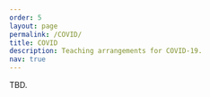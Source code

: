 ```yaml
---
order: 5
layout: page
permalink: /COVID/
title: COVID
description: Teaching arrangements for COVID-19. 
nav: true
---
```


TBD.
